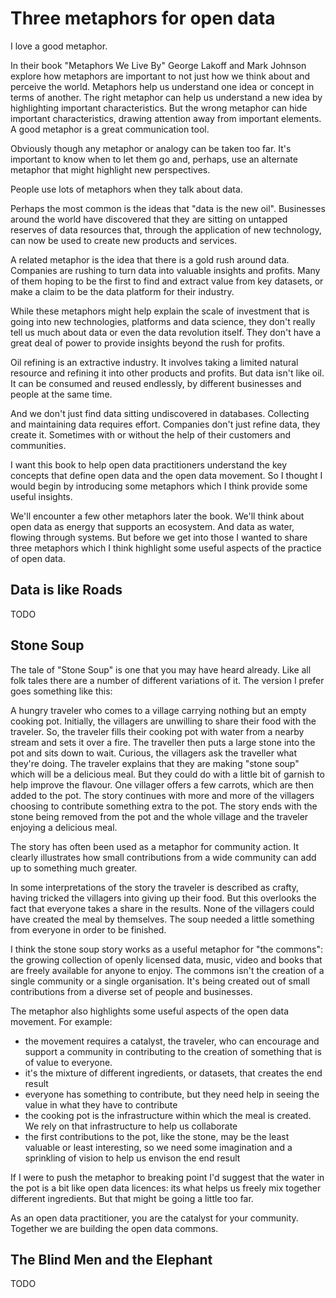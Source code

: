 # Three metaphors for open data

I love a good metaphor.

In their book "Metaphors We Live By" George Lakoff and Mark Johnson explore how metaphors are important to not just how we think about and perceive the world. Metaphors help us understand one idea or concept in terms of another. The right metaphor can help us understand a new idea by highlighting important characteristics. But the wrong metaphor can hide important characteristics, drawing attention away from important elements. A good metaphor is a great communication tool. 

Obviously though any metaphor or analogy can be taken too far. It's important to know when to let them go and, perhaps, use an alternate metaphor that might highlight new perspectives.

People use lots of metaphors when they talk about data. 

Perhaps the most common is the ideas that "data is the new oil". Businesses around the world have discovered that they are sitting on untapped reserves of data resources that, through the application of new technology, can now be used to create new products and services. 

A related metaphor is the idea that there is a gold rush around data. Companies are rushing to turn data into valuable insights and profits. Many of them hoping to be the first to find and extract value from key datasets, or make a claim to be the data platform for their industry.

While these metaphors might help explain the scale of investment that is going into new technologies, platforms and data science, they don't really tell us much about data or even the data revolution itself. They don't have a great deal of power to provide insights beyond the rush for profits.

Oil refining is an extractive industry. It involves taking a limited natural resource and refining it into other products and profits. But data isn't like oil. It can be consumed and reused endlessly, by different businesses and people at the same time. 

And we don't just find data sitting undiscovered in databases. Collecting and maintaining data requires effort. Companies don't just refine data, they create it. Sometimes with or without the help of their customers and communities.

I want this book to help open data practitioners understand the key concepts that define open data and the open data movement. So I thought I would begin by introducing some metaphors which I think provide some useful insights. 

We'll encounter a few other metaphors later the book. We'll think about open data as energy that supports an ecosystem. And data as water, flowing through systems. But before we get into those I wanted to share three metaphors which I think highlight some useful aspects of the practice of open data.

## Data is like Roads

TODO

## Stone Soup

The tale of "Stone Soup" is one that you may have heard already. Like all folk tales there are a number of different variations of it. The version I prefer goes something like this:

A hungry traveler who comes to a village carrying nothing but an empty cooking pot. Initially, the villagers are unwilling to share their food with the traveler. So, the traveler fills their cooking pot with water from a nearby stream and sets it over a fire. The traveller then puts a large stone into the pot and sits down to wait. Curious, the villagers ask the traveller what they're doing. The traveler explains that they are making "stone soup" which will be a delicious meal. But they could do with a little bit of garnish to help improve the flavour. One villager offers a few carrots, which are then added to the pot. The story continues with more and more of the villagers choosing to contribute something extra to the pot. The story ends with the stone being removed from the pot and the whole village and the traveler enjoying a delicious meal.

The story has often been used as a metaphor for community action. It clearly illustrates how small contributions from a wide community can add up to something much greater. 

In some interpretations of the story the traveler is described as crafty, having tricked the villagers into giving up their food. But this overlooks the fact that everyone takes a share in the results. None of the villagers could have created the meal by themselves. The soup needed a little something from everyone in order to be finished.

I think the stone soup story works as a useful metaphor for "the commons": the growing collection of openly licensed data, music, video and books that are freely available for anyone to enjoy. The commons isn't the creation of a single community or a single organisation. It's being created out of small contributions from a diverse set of people and businesses.

The metaphor also highlights some useful aspects of the open data movement. For example:

* the movement requires a catalyst, the traveler, who can encourage and support a community in contributing to the creation of something that is of value to everyone.
* it's the mixture of different ingredients, or datasets, that creates the end result
* everyone has something to contribute, but they need help in seeing the value in what they have to contribute
* the cooking pot is the infrastructure within which the meal is created. We rely on that infrastructure to help us collaborate
* the first contributions to the pot, like the stone, may be the least valuable or least interesting, so we need some imagination and a sprinkling of vision to help us envison the end result

If I were to push the metaphor to breaking point I'd suggest that the water in the pot is a bit like open data licences: its what helps us freely mix together different ingredients. But that might be going a little too far.

As an open data practitioner, you are the catalyst for your community. Together we are building the open data commons. 

## The Blind Men and the Elephant

TODO


 
